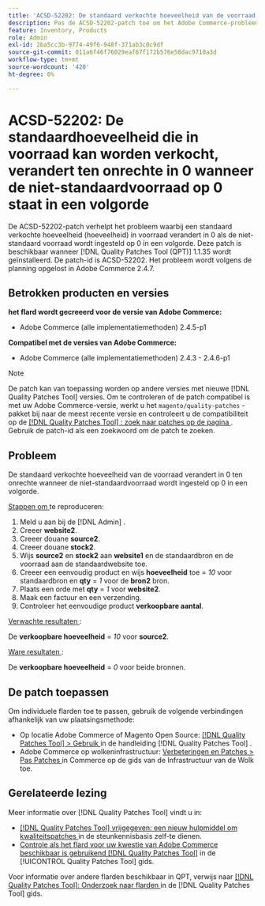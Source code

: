 ```yaml
---
title: 'ACSD-52202: De standaard verkochte hoeveelheid van de voorraad verandert in 0 ten onrechte als de niet-standaard voorraad op 0 qty wordt ingesteld'
description: Pas de ACSD-52202-patch toe om het Adobe Commerce-probleem op te lossen waarbij een standaardhoeveelheid die in voorraad kan worden verkocht, verandert in 0 als de niet-standaardvoorraad is ingesteld op 0 in een bestelling.
feature: Inventory, Products
role: Admin
exl-id: 2ba5cc3b-9774-49f6-948f-371ab3c0c9df
source-git-commit: 011a6f46f76029eaf67f172b576e58dac9710a3d
workflow-type: tm+mt
source-wordcount: '420'
ht-degree: 0%

---
```


# ACSD-52202: De standaardhoeveelheid die in voorraad kan worden verkocht, verandert ten onrechte in 0 wanneer de niet-standaardvoorraad op 0 staat in een volgorde

De ACSD-52202-patch verhelpt het probleem waarbij een standaard verkochte hoeveelheid (hoeveelheid) in voorraad verandert in 0 als de niet-standaard voorraad wordt ingesteld op 0 in een volgorde. Deze patch is beschikbaar wanneer [!DNL Quality Patches Tool (QPT)] 1.1.35 wordt geïnstalleerd. De patch-id is ACSD-52202. Het probleem wordt volgens de planning opgelost in Adobe Commerce 2.4.7.

## Betrokken producten en versies

**het flard wordt gecreeerd voor de versie van Adobe Commerce:**

* Adobe Commerce (alle implementatiemethoden) 2.4.5-p1

**Compatibel met de versies van Adobe Commerce:**

* Adobe Commerce (alle implementatiemethoden) 2.4.3 - 2.4.6-p1

>[!NOTE]
>
>De patch kan van toepassing worden op andere versies met nieuwe [!DNL Quality Patches Tool] versies. Om te controleren of de patch compatibel is met uw Adobe Commerce-versie, werkt u het `magento/quality-patches` -pakket bij naar de meest recente versie en controleert u de compatibiliteit op de [[!DNL Quality Patches Tool] : zoek naar patches op de pagina ](https://experienceleague.adobe.com/tools/commerce-quality-patches/index.html) . Gebruik de patch-id als een zoekwoord om de patch te zoeken.

## Probleem

De standaard verkochte hoeveelheid van de voorraad verandert in 0 ten onrechte wanneer de niet-standaardvoorraad wordt ingesteld op 0 in een volgorde.

<u> Stappen om </u> te reproduceren:

1. Meld u aan bij de [!DNL Admin] .
1. Creeer **website2**.
1. Creeer douane **source2**.
1. Creeer douane **stock2**.
1. Wijs **source2** en **stock2** aan **website1** en de standaardbron en de voorraad aan de standaardwebsite toe.
1. Creeer een eenvoudig product en wijs **hoeveelheid** toe = *10* voor standaardbron en **qty** = *1* voor de **bron2** bron.
1. Plaats een orde met **qty** = *1* voor **website2**.
1. Maak een factuur en een verzending.
1. Controleer het eenvoudige product **verkoopbare aantal**.

<u> Verwachte resultaten </u>:

De **verkoopbare hoeveelheid** = *10* voor **source2**.

<u> Ware resultaten </u>:

De **verkoopbare hoeveelheid** = *0* voor beide bronnen.

## De patch toepassen

Om individuele flarden toe te passen, gebruik de volgende verbindingen afhankelijk van uw plaatsingsmethode:

* Op locatie Adobe Commerce of Magento Open Source: [[!DNL Quality Patches Tool] > Gebruik ](/help/tools/quality-patches-tool/usage.md) in de handleiding [!DNL Quality Patches Tool] .
* Adobe Commerce op wolkeninfrastructuur: [ Verbeteringen en Patches > Pas Patches ](https://experienceleague.adobe.com/docs/commerce-cloud-service/user-guide/develop/upgrade/apply-patches.html) in Commerce op de gids van de Infrastructuur van de Wolk toe.

## Gerelateerde lezing

Meer informatie over [!DNL Quality Patches Tool] vindt u in:

* [[!DNL Quality Patches Tool]  vrijgegeven: een nieuw hulpmiddel om kwaliteitspatches ](https://experienceleague.adobe.com/en/docs/commerce-operations/tools/quality-patches-tool/quality-patches-tool-to-self-serve-quality-patches) in de steunkennisbasis zelf-te dienen.
* [ Controle als het flard voor uw kwestie van Adobe Commerce beschikbaar is gebruikend  [!DNL Quality Patches Tool]](/help/tools/quality-patches-tool/patches-available-in-qpt/check-patch-for-magento-issue-with-magento-quality-patches.md) in de [!UICONTROL Quality Patches Tool] gids.


Voor informatie over andere flarden beschikbaar in QPT, verwijs naar [[!DNL Quality Patches Tool]: Onderzoek naar flarden ](https://experienceleague.adobe.com/tools/commerce-quality-patches/index.html) in de [!DNL Quality Patches Tool] gids.
